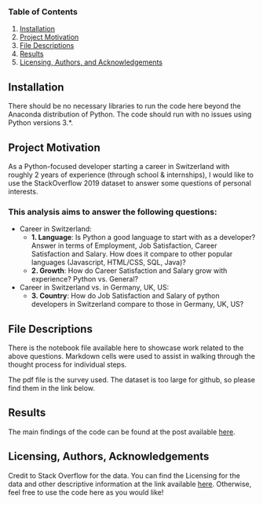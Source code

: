 
### Table of Contents

1. [Installation](#installation)
2. [Project Motivation](#motivation)
3. [File Descriptions](#files)
4. [Results](#results)
5. [Licensing, Authors, and Acknowledgements](#licensing)

## Installation <a name="installation"></a>

There should be no necessary libraries to run the code here beyond the Anaconda distribution of Python.  The code should run with no issues using Python versions 3.*.

## Project Motivation<a name="motivation"></a>

As a Python-focused developer starting a career in Switzerland with roughly 2 years of experience (through school & internships), I would like to use the StackOverflow 2019 dataset to answer some questions of personal interests.

### This analysis aims to answer the following questions:
- Career in Switzerland:
    - **1. Language**: Is Python a good language to start with as a developer? Answer in terms of Employment, Job Satisfaction, Career Satisfaction and Salary. How does it compare to other popular languages (Javascript, HTML/CSS, SQL, Java)?
    - **2. Growth**: How do Career Satisfaction and Salary grow with experience? Python vs. General?
- Career in Switzerland vs. in Germany, UK, US: 
    - **3. Country**: How do Job Satisfaction and Salary of python developers in Switzerland compare to those in Germany, UK, US?

## File Descriptions <a name="files"></a>

There is the notebook file available here to showcase work related to the above questions. Markdown cells were used to assist in walking through the thought process for individual steps.  

The pdf file is the survey used. The dataset is too large for github, so please find them in the link below.

## Results<a name="results"></a>

The main findings of the code can be found at the post available [here](https://medium.com/@yu90/are-developers-with-python-skills-in-switzerland-happy-and-well-paid-5a188ed04181).

## Licensing, Authors, Acknowledgements<a name="licensing"></a>

Credit to Stack Overflow for the data.  You can find the Licensing for the data and other descriptive information at the link available [here](https://insights.stackoverflow.com/survey).  Otherwise, feel free to use the code here as you would like! 

